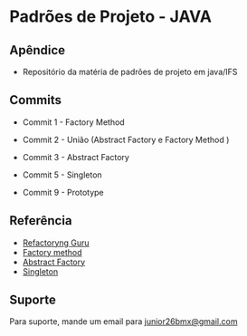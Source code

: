 
# Padrões de Projeto - JAVA





## Apêndice

- Repositório da matéria de padrões de projeto em java/IFS



## Commits

- Commit 1 - Factory Method

- Commit 2 - União (Abstract Factory e Factory Method )

- Commit 3 - Abstract Factory

- Commit 5 - Singleton

- Commit 9 - Prototype
## Referência

 - [Refactoryng Guru](https://refactoring.guru/pt-br/design-patterns/java)
 - [Factory method](https://refactoring.guru/pt-br/design-patterns/factory-method)
 - [Abstract Factory](https://refactoring.guru/pt-br/design-patterns/abstract-factory)
 - [Singleton](https://refactoring.guru/pt-br/design-patterns/abstract-factory(https://refactoring.guru/pt-br/design-patterns/singleton))

## Suporte

Para suporte, mande um email para junior26bmx@gmail.com

